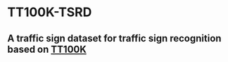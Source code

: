 # TT100K-TSRD

## A traffic sign dataset for traffic sign recognition based on [TT100K](https://cg.cs.tsinghua.edu.cn/traffic-sign/) 

